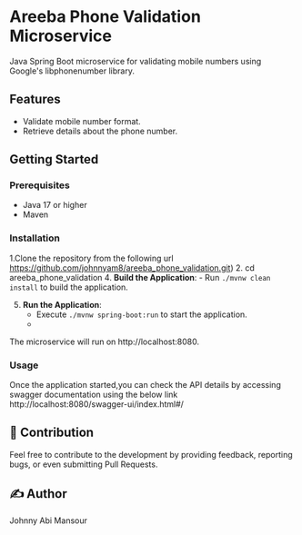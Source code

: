 # Areeba Phone Validation Microservice

Java Spring Boot microservice for validating mobile numbers using Google's libphonenumber library.

## Features

- Validate mobile number format.
- Retrieve details about the phone number.

## Getting Started

### Prerequisites

- Java 17 or higher
- Maven

### Installation

1.Clone the repository from the following url https://github.com/johnnyam8/areeba_phone_validation.git)
2. cd areeba_phone_validation
4. **Build the Application**:
    - Run `./mvnw clean install` to build the application.

5. **Run the Application**:
    - Execute `./mvnw spring-boot:run` to start the application.
    - 
The microservice will run on http://localhost:8080.

### Usage 
Once the application started,you can check the API details by accessing swagger documentation using the below link 
  http://localhost:8080/swagger-ui/index.html#/
  
## 🤝 Contribution
Feel free to contribute to the development by providing feedback, reporting bugs, or even submitting Pull Requests.

## ✍️ Author
Johnny Abi Mansour
